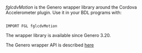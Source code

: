 *fglcdvMotion* is the Genero wrapper library around the Cordova Accelerometer plugin.
Use it in your BDL programs with:
```

IMPORT FGL fglcdvMotion

```
The wrapper library is available since Genero 3.20.

The Genero wrapper API is described [here](https://rawgit.com/FourjsGenero-Cordova-Plugins/cordova-plugin-device-motion/master/fgl/fglcdvMotion.html)
